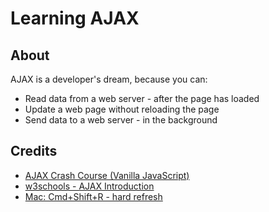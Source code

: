 # Learning AJAX

## About

AJAX is a developer's dream, because you can:

- Read data from a web server - after the page has loaded
- Update a web page without reloading the page
- Send data to a web server - in the background

## Credits

- [AJAX Crash Course (Vanilla JavaScript)](https://www.youtube.com/watch?v=82hnvUYY6QA&ab_channel=TraversyMedia)
- [w3schools - AJAX Introduction](https://www.w3schools.com/js/js_ajax_intro.asp)
- [Mac: Cmd+Shift+R - hard refresh](https://stackoverflow.com/questions/41144565/flask-does-not-see-change-in-js-file)















